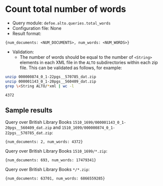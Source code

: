 # Count total number of words

* Query module: `defoe.alto.queries.total_words`
* Configuration file: None
* Result format:

```
{num_documents: <NUM_DOCUMENTS>, num_words: <NUM_WORDS>}
```

* Validation:
  - The number of words should be equal to the number of `<String>` elements in each XML file in the `ALTO` subdirectories within each zip file. This can be validated as follows, for example:

```bash
unzip 000000874_0_1-22pgs__570785_dat.zip
unzip 000001143_0_1-20pgs__560409_dat.zip
grep \<String ALTO/*xml | wc -l
```
```
4372
```

## Sample results

Query over British Library Books `1510_1699/000001143_0_1-20pgs__560409_dat.zip` and `1510_1699/000000874_0_1-22pgs__570785_dat.zip`:

```
{num_documents: 2, num_words: 4372}
```

Query over British Library Books `1510_1699/*.zip`:

```
{num_documents: 693, num_words: 17479341}
```

Query over British Library Books `*/*.zip`:

```
{num_documents: 63701, num_words: 6866559285}
```
